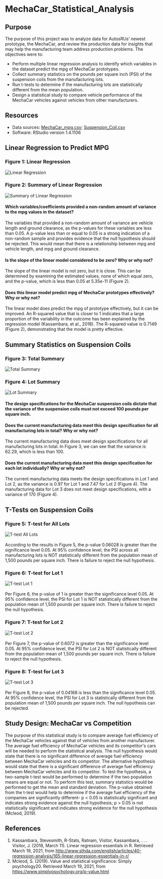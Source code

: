 # MechaCar_Statistical_Analysis

## Purpose
The purpose of this project was to analyze data for AutosRUs’ newest prototype, the MechaCar, and review the production data for insights that may help the manufacturing team address production problems. The objectives were to:

- Perform multiple linear regression analysis to identify which variables in the dataset predict the mpg of MechaCar prototypes.
- Collect summary statistics on the pounds per square inch (PSI) of the suspension coils from the manufacturing lots.
- Run t-tests to determine if the manufacturing lots are statistically different from the mean population.
- Design a statistical study to compare vehicle performance of the MechaCar vehicles against vehicles from other manufacturers.

## Resources
- Data sources: [MechaCar_mpg.csv](Resources/MechaCar_mpg.csv); [Suspension_Coil.csv](Resources/Suspension_Coil.csv)
- Software: RStudio version 1.4.1106

## Linear Regression to Predict MPG
### Figure 1: Linear Regression
![Linear Regression](Resources/linear_regression.png)
<br>

### Figure 2: Summary of Linear Regression
![Summary of Linear Regression](Resources/linear_regression_summary.png)
<br>

#### Which variables/coefficients provided a non-random amount of variance to the mpg values in the dataset?
The variables that provided a non-random amount of variance are vehicle length and ground clearance, as the p-values for these variables are less than 0.05. A p-value less than or equal to 0.05 is a strong indication of a non-random sample and provides evidence that the null hypothesis should be rejected. This would mean that there is a relationship between mpg and vehicle length, and mpg and ground clearance.

#### Is the slope of the linear model considered to be zero? Why or why not?
The slope of the linear model is not zero, but it is close. This can be determined by examining the estimated values, none of which equal zero, and the p-value, which is less than 0.05 at 5.35e-11 (Figure 2).

#### Does this linear model predict mpg of MechaCar prototypes effectively? Why or why not?
The linear model does predict the mpg of prototype effectively, but it can be improved. An R-squared value that is closer to 1 indicates that a large proportion of the variability in the outcome has been explained by the regression model (Kassambara, et al., 2018). The R-squared value is 0.7149 (Figure 2), demonstrating that the model is pretty effective.

## Summary Statistics on Suspension Coils
### Figure 3: Total Summary
![Total Summary](Resources/total_summary.png)
<br>

### Figure 4: Lot Summary
![Lot Summary](Resources/lot_summary.png)
<br>

#### The design specifications for the MechaCar suspension coils dictate that the variance of the suspension coils must not exceed 100 pounds per square inch. 

#### Does the current manufacturing data meet this design specification for all manufacturing lots in total? Why or why not?
The current manufacturing data does meet design specifications for all manufacturing lots in total. In Figure 3, we can see that the variance is 62.29, which is less than 100.

#### Does the current manufacturing data meet this design specification for each lot individually? Why or why not?
The current manufacturing data meets the design specifications in Lot 1 and Lot 2, as the variance is 0.97 for Lot 1 and 7.47 for Lot 2 (Figure 4). The manufacturing data for Lot 3 does not meet design specifications, with a variance of 170 (Figure 4).

## T-Tests on Suspension Coils
### Figure 5: T-test for All Lots
![T-test All Lots](Resources/t_test_all.png)
<br>
<br>
According to the results in Figure 5, the p-value 0.06028 is greater than the significance level 0.05. At 95% confidence level, the PSI across all manufacturing lots is NOT statistically different from the population mean of 1,500 pounds per square inch. There is failure to reject the null hypothesis.

### Figure 6: T-test for Lot 1
![T-test Lot 1](Resources/t_test_lot1.png)
<br>
<br>
Per Figure 6, the p-value of 1 is greater than the significance level 0.05. At 95% confidence level, the PSI for Lot 1 is NOT statistically different from the population mean of 1,500 pounds per square inch. There is failure to reject the null hypothesis.

### Figure 7: T-test for Lot 2
![T-test Lot 2](Resources/t_test_lot2.png)
<br>
<br>
Per Figure 7, the p-value of 0.6072 is greater than the significance level 0.05. At 95% confidence level, the PSI for Lot 2 is NOT statistically different from the population mean of 1,500 pounds per square inch. There is failure to reject the null hypothesis.

### Figure 8: T-test for Lot 3
![T-test Lot 3](Resources/t_test_lot3.png)
<br>
<br>
Per Figure 8, the p-value of 0.04168 is less than the significance level 0.05. At 95% confidence level, the PSI for Lot 3 is statistically different from the population mean of 1,500 pounds per square inch. The null hypothesis can be rejected.

## Study Design: MechaCar vs Competition
The purpose of this statistical study is to compare average fuel efficiency of the MechaCar vehicles against that of vehicles from another manufacturer. The average fuel efficiency of MechaCar vehicles and its competitor's cars will be needed to perform the statistical analysis. The null hypothesis would state that there is no significant difference of average fuel efficiency between MechaCar vehicles and its competitor. The alternative hypothesis would state that there is a significant difference of average fuel efficiency between MechaCar vehicles and its competitor. To test the hypothesis, a two-sample t-test would be performed to determine if the two population means are equal or not. To perform this test, summary statistics would be performed to get the mean and standard deviation. The p-value obtained from the t-test would help to determine if the average fuel efficiency of the companies are significantly different- p < 0.05 is statistically significant and indicates strong evidence against the null hypothesis; p > 0.05 is not statistically significant and indicates strong evidence for the null hypothesis (Mcleod, 2019).

## References
1. Kassambara, Stevesmith, R-Stats, Ratnam, Visitor, Kassambara, . . . Visitor, J. (2018, March 11). Linear regression essentials in R. Retrieved March 19, 2021, from http://www.sthda.com/english/articles/40-regression-analysis/165-linear-regression-essentials-in-r/
2. Mcleod, S. (2019). Value and statistical significance: Simply psychology20. Retrieved March 19, 2021, from https://www.simplypsychology.org/p-value.html
